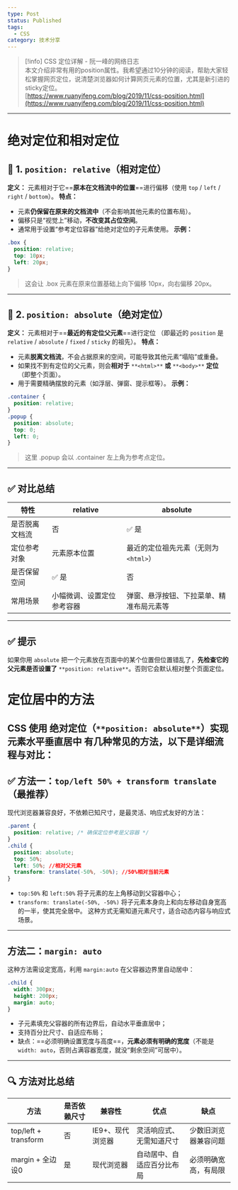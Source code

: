 ```yaml
---
type: Post
status: Published
tags:
  - CSS
category: 技术分享
---
```

  

> [!info] CSS 定位详解 - 阮一峰的网络日志  
> 本文介绍非常有用的position属性。我希望通过10分钟的阅读，帮助大家轻松掌握网页定位，说清楚浏览器如何计算网页元素的位置，尤其是新引进的sticky定位。  
> [https://www.ruanyifeng.com/blog/2019/11/css-position.html](https://www.ruanyifeng.com/blog/2019/11/css-position.html)  
---
# 绝对定位和相对定位
## 🎯 1. `position: relative`（相对定位）
**定义：**
元素相对于它==**原本在文档流中的位置**==进行偏移（使用 `top` / `left` / `right` / `bottom`）。
**特点：**
- 元素**仍保留在原来的文档流中**（不会影响其他元素的位置布局）。
- 偏移只是“视觉上”移动，**不改变其占位空间**。
- 通常用于设置“参考定位容器”给绝对定位的子元素使用。
**示例：**
```CSS
.box {
  position: relative;
  top: 10px;
  left: 20px;
}
```

> 这会让 .box 元素在原来位置基础上向下偏移 10px，向右偏移 20px。
---
## 📍 2. `position: absolute`（绝对定位）
**定义：**
元素相对于==**最近的有定位父元素**==进行定位
（即最近的 `position` 是 `relative` / `absolute` / `fixed` / `sticky` 的祖先）。
**特点：**
- 元素**脱离文档流**，不会占据原来的空间，可能导致其他元素“塌陷”或重叠。
- 如果找不到有定位的父元素，则会**相对于** `**<html>**` **或** `**<body>**` **定位**（即整个页面）。
- 用于需要精确摆放的元素（如浮层、弹窗、提示框等）。
**示例：**
```CSS
.container {
  position: relative;
}
.popup {
  position: absolute;
  top: 0;
  left: 0;
}
```

> 这里 .popup 会以 .container 左上角为参考点定位。
---
## ✅ 对比总结
|特性|relative|absolute|
|---|---|---|
|是否脱离文档流|否|✅ 是|
|定位参考对象|元素原本位置|最近的定位祖先元素（无则为 `<html>`）|
|是否保留空间|✅ 是|否|
|常用场景|小幅微调、设置定位参考容器|弹窗、悬浮按钮、下拉菜单、精准布局元素等|
---
## ✅ 提示
如果你用 `absolute` 把一个元素放在页面中的某个位置但位置错乱了，**先检查它的父元素是否设置了** `**position: relative**`。否则它会默认相对整个页面定位。
  
  
# 定位居中的方法
CSS 使用 **绝对定位（**`**position: absolute**`**）实现元素水平垂直居中** 有几种常见的方法，以下是详细流程与对比：
---
## ✅ 方法一：`top/left 50% + transform translate`（最推荐）
现代浏览器兼容良好，不依赖已知尺寸，是最灵活、响应式友好的方法：
```CSS
.parent {
  position: relative; /* 确保定位参考是父容器 */
}
.child {
  position: absolute;
  top: 50%;
  left: 50%; //相对父元素
  transform: translate(-50%, -50%); //50%相对当前元素
}
```
- `top:50%` 和 `left:50%` 将子元素的左上角移动到父容器中心；
- `transform: translate(-50%, -50%)` 将子元素本身向上和向左移动自身宽高的一半，使其完全居中。
这种方式无需知道元素尺寸，适合动态内容与响应式场景。
---
## 方法二：`margin: auto`
这种方法需设定宽高，利用 `margin:auto` 在父容器边界里自动居中：
```CSS
.child {
  width: 300px;
  height: 200px;
  margin: auto;
}
```
- 子元素填充父容器的所有边界后，自动水平垂直居中；
- 支持百分比尺寸、自适应布局；
- 缺点：==必须明确设置宽度与高度==，**元素必须有明确的宽度**（不能是 `width: auto`，否则占满容器宽度，就没“剩余空间”可居中）。
  
---
## 🔍 方法对比总结
|方法|是否依赖尺寸|兼容性|优点|缺点|
|---|---|---|---|---|
|top/left + transform|否|IE9+、现代浏览器|灵活响应式、无需知道尺寸|少数旧浏览器兼容问题|
|margin + 全边设0|是|现代浏览器|自动居中、自适应百分比布局|必须明确宽高，有局限|